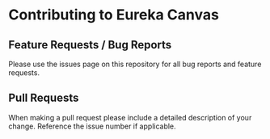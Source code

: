 # Contributing to Eureka Canvas
## Feature Requests / Bug Reports

Please use the issues page on this repository for all bug reports and feature requests.

## Pull Requests

When making a pull request please include a detailed description of your change. Reference the issue number if applicable.
